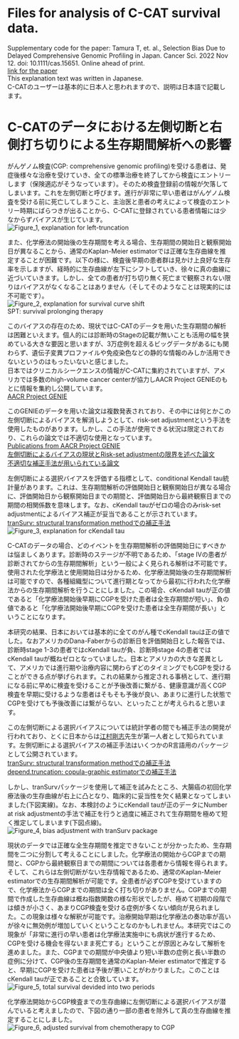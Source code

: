 # Files for analysis of C-CAT survival data.  
Supplementary code for the paper: Tamura T, et. al., Selection Bias Due to Delayed Comprehensive Genomic Profiling in Japan. Cancer Sci. 2022 Nov 12.  doi: 10.1111/cas.15651. Online ahead of print.  
[link for the paper](https://onlinelibrary.wiley.com/doi/10.1111/cas.15651)  
This explanation text was written in Japanese.  
C-CATのユーザーは基本的に日本人と思われますので、説明は日本語で記載します。  

# C-CATのデータにおける左側切断と右側打ち切りによる生存期間解析への影響
がんゲノム検査(CGP: comprehensive genomic profiling)を受ける患者は、発症後様々な治療を受けていき、全ての標準治療を終了してから検査にエントリーします（保険適応がそうなっています）。そのため検査登録前の情報が欠落してしまいます。これを左側切断と呼びます。進行が非常に早い患者はがんゲノム検査を受ける前に死亡してしまうこと、主治医と患者の考えによって検査のエントリー時期にばらつきが出ることから、C-CATに登録されている患者情報には少なからずバイアスが生じています。    
![Figure_1, explanation for left-truncation](github_1.png)    

また、化学療法の開始後の生存期間を考える場合、生存期間の開始日と観察開始日が異なることから、通常のKaplan-Meier estimatorでは正確な生存曲線を推定することが困難です。以下の様に、検査後早期の患者群は見かけ上良好な生存率を示しますが、経時的に生存曲線が左下にシフトしていき、徐々に真の曲線に近づいていきます。しかし、全ての患者が打ち切り無く死亡まで観察されない限りはバイアスがなくなることはありません（そしてそのようなことは現実的には不可能です）。    
![Figure_2, explanation for survival curve shift](github_2.png)  
SPT: survival prolonging therapy    

このバイアスの存在のため、現状ではC-CATのデータを用いた生存期間の解析は困難といえます。個人的には診断時のStageの記載が無いことも活用の幅を狭めている大きな要因と思いますが、3万症例を超えるビッグデータがあるにも関わらず、遺伝子変異プロファイルや免疫染色などの静的な情報のみしか活用できないというのはもったいないと感じました。  
日本ではクリニカルシークエンスの情報がC-CATに集約されていますが、アメリカでは多数のhigh-volume cancer centerが協力しAACR Project GENIEのもとに情報を集約し公開しています。  
[AACR Project GENIE](https://www.aacr.org/professionals/research/aacr-project-genie/)    

このGENIEのデータを用いた論文は複数発表されており、その中には何とかこの左側切断によるバイアスを解消しようとして、risk-set adjustmentという手法を使用したものがあります。しかし、この手法が使用できる状況は限定されており、これらの論文では不適切な使用となっています。    
[Publications from AACR Project GENIE](https://www.aacr.org/professionals/research/aacr-project-genie/aacr-project-genie-publications/)  
[左側切断によるバイアスの現状とRisk-set adjustmentの限界を述べた論文](https://www.ncbi.nlm.nih.gov/pmc/articles/PMC9190030/)  
[不適切な補正手法が用いられている論文](https://aacrjournals.org/cancerdiscovery/article/10/4/526/2419/Characteristics-and-Outcome-of-AKT1E17K-Mutant)    

左側切断による選択バイアスを評価する指標として、conditional Kendall tau統計量があります。これは、生存期間解析の評価開始日と観察開始日が異なる場合に、評価開始日から観察開始日までの期間と、評価開始日から最終観察日までの期間の相関係数を意味します。なお、cKendall tauがゼロの場合のみrisk-set adjustmentによるバイアス補正が妥当であることが示されています。  
[tranSurv: structural transformation methodでの補正手法](https://github.com/stc04003/tranSurv)    
![Figure_3, explanation for cKendall tau](github_3.png)    

C-CATのデータの場合、どのイベントを生存期間解析の評価開始日にすべきかは悩ましくあります。診断時のステージが不明であるため、「stage IVの患者が診断されてからの生存期間解析」という一般によく見られる解析は不可能です。使用された化学療法と使用開始日は分かるため、化学療法開始後の生存期間解析は可能ですので、各種組織型について進行期となってから最初に行われた化学療法からの生存期間解析を行うことにしました。この場合、cKendall tauが正の値であると「化学療法開始後早期にCGPを受けた患者は全生存期間が短い」、負の値であると「化学療法開始後早期にCGPを受けた患者は全生存期間が長い」ということになります。      

本研究の結果、日本においては基本的に全てのがん種でcKendall tauは正の値でした。なおアメリカのDana-Faberからの診断日を評価開始日とした報告では、診断時stage 1-3の患者ではcKendall tauが負、診断時stage 4の患者ではcKendall tauが概ねゼロとなっていました。日本とアメリカの大きな差異として、アメリカでは進行期や治療内容に関わらずどのタイミングでもCGPを受けることができる点が挙げられます。これの結果から推定される事柄として、進行期になる前に早めに検査を受けることが予後改善に繋がる、健康意識が高くCGP検査を早期に受けるような患者はそもそも予後が良い、あまりに進行した状態でCGPを受けても予後改善には繋がらない、といったことが考えられると思います。    

この左側切断による選択バイアスについては統計学者の間でも補正手法の開発が行われており、とくに日本からは[江村剛志](https://sites.google.com/view/takeshi-emura)先生が第一人者として知られています。左側切断による選択バイアスの補正手法はいくつかのR言語用のパッケージとして公開されています。  
[tranSurv: structural transformation methodでの補正手法](https://github.com/stc04003/tranSurv)  
[depend.truncation: copula-graphic estimatorでの補正手法](https://cran.r-project.org/web/packages/depend.truncation/index.html)    

しかし、tranSurvパッケージを使用して補正を試みたところ、大腸癌の初回化学療法後の生存曲線が右上に凸となり、臨床的に妥当性を欠く結果となってしまいました(下図実線)。なお、本検討のようにcKendall tauが正のデータにNumber at risk adjustmentの手法で補正を行うと過度に補正されて生存期間を極めて短く推定してしまいます(下図点線)。    
![Figure_4, bias adjustment with tranSurv package](github_4.png)  

現状のデータでは正確な全生存期間を推定できないことが分かったため、生存期間を二つに分割して考えることにしました。化学療法の開始からCGPまでの期間と、CGPから最終観察日までの期間については各患者から情報を得られます。そして、これらは左側切断がない生存情報であるため、通常のKaplan-Meier estimatorでの生存期間解析が可能です。全患者が必ずCGPを受けていますので、化学療法からCGPまでの期間は全く打ち切りがありません。CGPまでの期間で作成した生存曲線は概ね指数関数の様な形状でしたが、極めて初期の段階では傾きが小さく、あまりCGP検査を受ける症例が多くない傾向が見られました。この現象は様々な解釈が可能です。治療開始早期は化学療法の奏功率が高いが徐々に無効例が増加していくということなのかもしれません。本研究ではこの現象が「非常に進行の早い患者は化学療法実施中にも病状が進行するため、CGPを受ける機会を得ないまま死亡する」ということが原因とみなして解析を進めました。また、CGPまでの期間が中央値より短い半数の症例と長い半数の症例に分けて、CGP後の生存期間を通常のKaplan-Meier estimatorで推定すると、早期にCGPを受けた患者は予後が悪いことがわかりました。このことはcKendall tauが正であることと合致しています。    
![Figure_5, total survival devided into two periods](github_5.png)    

化学療法開始からCGP検査までの生存曲線に左側切断による選択バイアスが潜んでいると考えましたので、下図の通り一部の患者を除外して真の生存曲線を推定することにしました。    
![Figure_6, adjusted survival from chemotherapy to CGP](github_6.png)    


